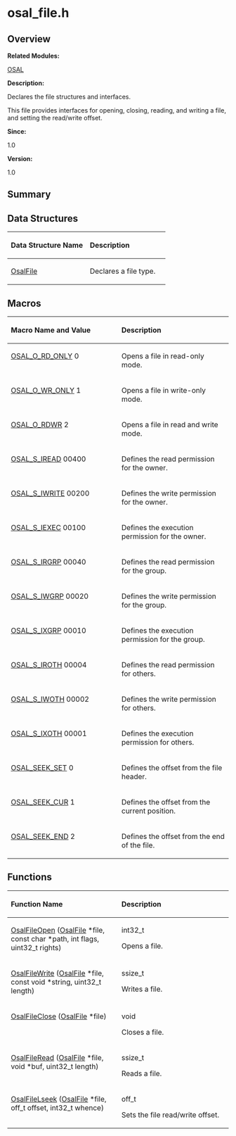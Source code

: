 # osal\_file.h<a name="EN-US_TOPIC_0000001054918129"></a>

## **Overview**<a name="section348088835093526"></a>

**Related Modules:**

[OSAL](osal.md)

**Description:**

Declares the file structures and interfaces. 

This file provides interfaces for opening, closing, reading, and writing a file, and setting the read/write offset.

**Since:**

1.0

**Version:**

1.0

## **Summary**<a name="section1680136449093526"></a>

## Data Structures<a name="nested-classes"></a>

<a name="table237287878093526"></a>
<table><thead align="left"><tr id="row1591130814093526"><th class="cellrowborder" valign="top" width="50%" id="mcps1.1.3.1.1"><p id="p427935936093526"><a name="p427935936093526"></a><a name="p427935936093526"></a>Data Structure Name</p>
</th>
<th class="cellrowborder" valign="top" width="50%" id="mcps1.1.3.1.2"><p id="p2107275091093526"><a name="p2107275091093526"></a><a name="p2107275091093526"></a>Description</p>
</th>
</tr>
</thead>
<tbody><tr id="row1135886228093526"><td class="cellrowborder" valign="top" width="50%" headers="mcps1.1.3.1.1 "><p id="p1417062182093526"><a name="p1417062182093526"></a><a name="p1417062182093526"></a><a href="osalfile.md">OsalFile</a></p>
</td>
<td class="cellrowborder" valign="top" width="50%" headers="mcps1.1.3.1.2 "><p id="p1169336084093526"><a name="p1169336084093526"></a><a name="p1169336084093526"></a>Declares a file type. </p>
</td>
</tr>
</tbody>
</table>

## Macros<a name="define-members"></a>

<a name="table1711236483093526"></a>
<table><thead align="left"><tr id="row1794508428093526"><th class="cellrowborder" valign="top" width="50%" id="mcps1.1.3.1.1"><p id="p309359747093526"><a name="p309359747093526"></a><a name="p309359747093526"></a>Macro Name and Value</p>
</th>
<th class="cellrowborder" valign="top" width="50%" id="mcps1.1.3.1.2"><p id="p976017898093526"><a name="p976017898093526"></a><a name="p976017898093526"></a>Description</p>
</th>
</tr>
</thead>
<tbody><tr id="row875828934093526"><td class="cellrowborder" valign="top" width="50%" headers="mcps1.1.3.1.1 "><p id="p137382420093526"><a name="p137382420093526"></a><a name="p137382420093526"></a><a href="osal.md#gab208afeed35dd98f6a0ccf807e9c722d">OSAL_O_RD_ONLY</a>   0</p>
</td>
<td class="cellrowborder" valign="top" width="50%" headers="mcps1.1.3.1.2 "><p id="p1895715986093526"><a name="p1895715986093526"></a><a name="p1895715986093526"></a>Opens a file in read-only mode. </p>
</td>
</tr>
<tr id="row174037700093526"><td class="cellrowborder" valign="top" width="50%" headers="mcps1.1.3.1.1 "><p id="p874658882093526"><a name="p874658882093526"></a><a name="p874658882093526"></a><a href="osal.md#ga1e37c3fb82a2bcff729f97478bc28f81">OSAL_O_WR_ONLY</a>   1</p>
</td>
<td class="cellrowborder" valign="top" width="50%" headers="mcps1.1.3.1.2 "><p id="p108516513093526"><a name="p108516513093526"></a><a name="p108516513093526"></a>Opens a file in write-only mode. </p>
</td>
</tr>
<tr id="row481201904093526"><td class="cellrowborder" valign="top" width="50%" headers="mcps1.1.3.1.1 "><p id="p115068528093526"><a name="p115068528093526"></a><a name="p115068528093526"></a><a href="osal.md#gabac6ceec2cb877ae0c4c0c89f2e13451">OSAL_O_RDWR</a>   2</p>
</td>
<td class="cellrowborder" valign="top" width="50%" headers="mcps1.1.3.1.2 "><p id="p1315889418093526"><a name="p1315889418093526"></a><a name="p1315889418093526"></a>Opens a file in read and write mode. </p>
</td>
</tr>
<tr id="row39742898093526"><td class="cellrowborder" valign="top" width="50%" headers="mcps1.1.3.1.1 "><p id="p704022998093526"><a name="p704022998093526"></a><a name="p704022998093526"></a><a href="osal.md#ga9cb465f6d142e859258e14199702906e">OSAL_S_IREAD</a>   00400</p>
</td>
<td class="cellrowborder" valign="top" width="50%" headers="mcps1.1.3.1.2 "><p id="p126242826093526"><a name="p126242826093526"></a><a name="p126242826093526"></a>Defines the read permission for the owner. </p>
</td>
</tr>
<tr id="row1532904986093526"><td class="cellrowborder" valign="top" width="50%" headers="mcps1.1.3.1.1 "><p id="p126158443093526"><a name="p126158443093526"></a><a name="p126158443093526"></a><a href="osal.md#gaf93f6ab3441029a84b5f04904daf68be">OSAL_S_IWRITE</a>   00200</p>
</td>
<td class="cellrowborder" valign="top" width="50%" headers="mcps1.1.3.1.2 "><p id="p516843374093526"><a name="p516843374093526"></a><a name="p516843374093526"></a>Defines the write permission for the owner. </p>
</td>
</tr>
<tr id="row900182107093526"><td class="cellrowborder" valign="top" width="50%" headers="mcps1.1.3.1.1 "><p id="p1031203343093526"><a name="p1031203343093526"></a><a name="p1031203343093526"></a><a href="osal.md#gaa168a8495f19631b9d4de6e5da688e26">OSAL_S_IEXEC</a>   00100</p>
</td>
<td class="cellrowborder" valign="top" width="50%" headers="mcps1.1.3.1.2 "><p id="p188348816093526"><a name="p188348816093526"></a><a name="p188348816093526"></a>Defines the execution permission for the owner. </p>
</td>
</tr>
<tr id="row1190038698093526"><td class="cellrowborder" valign="top" width="50%" headers="mcps1.1.3.1.1 "><p id="p502364522093526"><a name="p502364522093526"></a><a name="p502364522093526"></a><a href="osal.md#ga008dcb6a04b63ef620c25aa5b41f211a">OSAL_S_IRGRP</a>   00040</p>
</td>
<td class="cellrowborder" valign="top" width="50%" headers="mcps1.1.3.1.2 "><p id="p1027692329093526"><a name="p1027692329093526"></a><a name="p1027692329093526"></a>Defines the read permission for the group. </p>
</td>
</tr>
<tr id="row996329510093526"><td class="cellrowborder" valign="top" width="50%" headers="mcps1.1.3.1.1 "><p id="p656388113093526"><a name="p656388113093526"></a><a name="p656388113093526"></a><a href="osal.md#ga982f1e009c6caeb8060e6442a866803f">OSAL_S_IWGRP</a>   00020</p>
</td>
<td class="cellrowborder" valign="top" width="50%" headers="mcps1.1.3.1.2 "><p id="p1137339751093526"><a name="p1137339751093526"></a><a name="p1137339751093526"></a>Defines the write permission for the group. </p>
</td>
</tr>
<tr id="row199490067093526"><td class="cellrowborder" valign="top" width="50%" headers="mcps1.1.3.1.1 "><p id="p1511664785093526"><a name="p1511664785093526"></a><a name="p1511664785093526"></a><a href="osal.md#gaa1e6fa403fcd99229902e9a8cd98a74c">OSAL_S_IXGRP</a>   00010</p>
</td>
<td class="cellrowborder" valign="top" width="50%" headers="mcps1.1.3.1.2 "><p id="p815089720093526"><a name="p815089720093526"></a><a name="p815089720093526"></a>Defines the execution permission for the group. </p>
</td>
</tr>
<tr id="row638140266093526"><td class="cellrowborder" valign="top" width="50%" headers="mcps1.1.3.1.1 "><p id="p470310360093526"><a name="p470310360093526"></a><a name="p470310360093526"></a><a href="osal.md#ga01e4a94482a048060c250d3d5d899cd6">OSAL_S_IROTH</a>   00004</p>
</td>
<td class="cellrowborder" valign="top" width="50%" headers="mcps1.1.3.1.2 "><p id="p1655961714093526"><a name="p1655961714093526"></a><a name="p1655961714093526"></a>Defines the read permission for others. </p>
</td>
</tr>
<tr id="row974665804093526"><td class="cellrowborder" valign="top" width="50%" headers="mcps1.1.3.1.1 "><p id="p1416187593093526"><a name="p1416187593093526"></a><a name="p1416187593093526"></a><a href="osal.md#gaea63281bfbac42036bb549c2bda2d192">OSAL_S_IWOTH</a>   00002</p>
</td>
<td class="cellrowborder" valign="top" width="50%" headers="mcps1.1.3.1.2 "><p id="p1949586978093526"><a name="p1949586978093526"></a><a name="p1949586978093526"></a>Defines the write permission for others. </p>
</td>
</tr>
<tr id="row2110045609093526"><td class="cellrowborder" valign="top" width="50%" headers="mcps1.1.3.1.1 "><p id="p766498237093526"><a name="p766498237093526"></a><a name="p766498237093526"></a><a href="osal.md#ga9e308388be9855050060a87a93191d5e">OSAL_S_IXOTH</a>   00001</p>
</td>
<td class="cellrowborder" valign="top" width="50%" headers="mcps1.1.3.1.2 "><p id="p60040359093526"><a name="p60040359093526"></a><a name="p60040359093526"></a>Defines the execution permission for others. </p>
</td>
</tr>
<tr id="row1218459766093526"><td class="cellrowborder" valign="top" width="50%" headers="mcps1.1.3.1.1 "><p id="p1997145054093526"><a name="p1997145054093526"></a><a name="p1997145054093526"></a><a href="osal.md#ga110fc469c88e83828679a3dedb4b5f3d">OSAL_SEEK_SET</a>   0</p>
</td>
<td class="cellrowborder" valign="top" width="50%" headers="mcps1.1.3.1.2 "><p id="p564704665093526"><a name="p564704665093526"></a><a name="p564704665093526"></a>Defines the offset from the file header. </p>
</td>
</tr>
<tr id="row6681315093526"><td class="cellrowborder" valign="top" width="50%" headers="mcps1.1.3.1.1 "><p id="p1761381321093526"><a name="p1761381321093526"></a><a name="p1761381321093526"></a><a href="osal.md#ga2ae6c04da45367479db0f914b250a0a7">OSAL_SEEK_CUR</a>   1</p>
</td>
<td class="cellrowborder" valign="top" width="50%" headers="mcps1.1.3.1.2 "><p id="p1618964041093526"><a name="p1618964041093526"></a><a name="p1618964041093526"></a>Defines the offset from the current position. </p>
</td>
</tr>
<tr id="row1607877327093526"><td class="cellrowborder" valign="top" width="50%" headers="mcps1.1.3.1.1 "><p id="p694020990093526"><a name="p694020990093526"></a><a name="p694020990093526"></a><a href="osal.md#gaf282e1e5207b934c0c71ce9558ac1940">OSAL_SEEK_END</a>   2</p>
</td>
<td class="cellrowborder" valign="top" width="50%" headers="mcps1.1.3.1.2 "><p id="p767120582093526"><a name="p767120582093526"></a><a name="p767120582093526"></a>Defines the offset from the end of the file. </p>
</td>
</tr>
</tbody>
</table>

## Functions<a name="func-members"></a>

<a name="table230604028093526"></a>
<table><thead align="left"><tr id="row1964966453093526"><th class="cellrowborder" valign="top" width="50%" id="mcps1.1.3.1.1"><p id="p1315673446093526"><a name="p1315673446093526"></a><a name="p1315673446093526"></a>Function Name</p>
</th>
<th class="cellrowborder" valign="top" width="50%" id="mcps1.1.3.1.2"><p id="p1124097793093526"><a name="p1124097793093526"></a><a name="p1124097793093526"></a>Description</p>
</th>
</tr>
</thead>
<tbody><tr id="row1092518050093526"><td class="cellrowborder" valign="top" width="50%" headers="mcps1.1.3.1.1 "><p id="p1084277315093526"><a name="p1084277315093526"></a><a name="p1084277315093526"></a><a href="osal.md#ga6707125b6ac5e13912a181877f18f292">OsalFileOpen</a> (<a href="osalfile.md">OsalFile</a> *file, const char *path, int flags, uint32_t rights)</p>
</td>
<td class="cellrowborder" valign="top" width="50%" headers="mcps1.1.3.1.2 "><p id="p606630208093526"><a name="p606630208093526"></a><a name="p606630208093526"></a>int32_t </p>
<p id="p1922916291093526"><a name="p1922916291093526"></a><a name="p1922916291093526"></a>Opens a file. </p>
</td>
</tr>
<tr id="row1122103538093526"><td class="cellrowborder" valign="top" width="50%" headers="mcps1.1.3.1.1 "><p id="p1153258223093526"><a name="p1153258223093526"></a><a name="p1153258223093526"></a><a href="osal.md#ga305f575f875ff26bb907c67c23dfb16a">OsalFileWrite</a> (<a href="osalfile.md">OsalFile</a> *file, const void *string, uint32_t length)</p>
</td>
<td class="cellrowborder" valign="top" width="50%" headers="mcps1.1.3.1.2 "><p id="p1466691954093526"><a name="p1466691954093526"></a><a name="p1466691954093526"></a>ssize_t </p>
<p id="p1648489530093526"><a name="p1648489530093526"></a><a name="p1648489530093526"></a>Writes a file. </p>
</td>
</tr>
<tr id="row1183720870093526"><td class="cellrowborder" valign="top" width="50%" headers="mcps1.1.3.1.1 "><p id="p946726175093526"><a name="p946726175093526"></a><a name="p946726175093526"></a><a href="osal.md#ga8786ab2baa8669e79173ab7ab47d67bb">OsalFileClose</a> (<a href="osalfile.md">OsalFile</a> *file)</p>
</td>
<td class="cellrowborder" valign="top" width="50%" headers="mcps1.1.3.1.2 "><p id="p548637635093526"><a name="p548637635093526"></a><a name="p548637635093526"></a>void </p>
<p id="p714946295093526"><a name="p714946295093526"></a><a name="p714946295093526"></a>Closes a file. </p>
</td>
</tr>
<tr id="row1875068180093526"><td class="cellrowborder" valign="top" width="50%" headers="mcps1.1.3.1.1 "><p id="p2044146252093526"><a name="p2044146252093526"></a><a name="p2044146252093526"></a><a href="osal.md#gac8ebc8dc4b9ce9725875868f69fd17a8">OsalFileRead</a> (<a href="osalfile.md">OsalFile</a> *file, void *buf, uint32_t length)</p>
</td>
<td class="cellrowborder" valign="top" width="50%" headers="mcps1.1.3.1.2 "><p id="p770469820093526"><a name="p770469820093526"></a><a name="p770469820093526"></a>ssize_t </p>
<p id="p139297568093526"><a name="p139297568093526"></a><a name="p139297568093526"></a>Reads a file. </p>
</td>
</tr>
<tr id="row1459406026093526"><td class="cellrowborder" valign="top" width="50%" headers="mcps1.1.3.1.1 "><p id="p1121884828093526"><a name="p1121884828093526"></a><a name="p1121884828093526"></a><a href="osal.md#gaada4d66f4bb789bb4113e4084da6dea2">OsalFileLseek</a> (<a href="osalfile.md">OsalFile</a> *file, off_t offset, int32_t whence)</p>
</td>
<td class="cellrowborder" valign="top" width="50%" headers="mcps1.1.3.1.2 "><p id="p560444913093526"><a name="p560444913093526"></a><a name="p560444913093526"></a>off_t </p>
<p id="p19492821093526"><a name="p19492821093526"></a><a name="p19492821093526"></a>Sets the file read/write offset. </p>
</td>
</tr>
</tbody>
</table>

